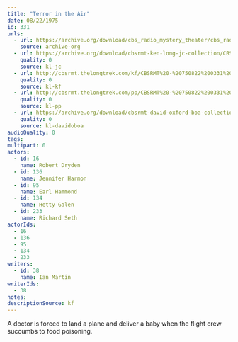 ```yaml
---
title: "Terror in the Air"
date: 08/22/1975
id: 331
urls: 
  - url: https://archive.org/download/cbs_radio_mystery_theater/cbs_radio_mystery_theater-0301-0350.zip/cbs_radio_mystery_theater-0301-0350%2Fcbsrmt_0331_terror_in_the_air.mp3
    source: archive-org
  - url: https://archive.org/download/cbsrmt-ken-long-jc-collection/CBSRMT - 750822 0331 Terror In The Air vbr kb_jc.mp3
    quality: 0
    source: kl-jc
  - url: http://cbsrmt.thelongtrek.com/kf/CBSRMT%20-%20750822%200331%20Terror%20In%20The%20Air_kf.mp3
    quality: 0
    source: kl-kf
  - url: http://cbsrmt.thelongtrek.com/pp/CBSRMT%20-%20750822%200331%20Terror%20in%20the%20Air_pp.mp3
    quality: 0
    source: kl-pp
  - url: https://archive.org/download/cbsrmt-david-oxford-boa-collection/CBSRMT-750822-0331-Terror-in-the-Air-(64-44)_kf-{BoA}.mp3
    quality: 0
    source: kl-davidoboa
audioQuality: 0
tags: 
multipart: 0
actors:  
  - id: 16
    name: Robert Dryden  
  - id: 136
    name: Jennifer Harmon  
  - id: 95
    name: Earl Hammond  
  - id: 134
    name: Hetty Galen  
  - id: 233
    name: Richard Seth
actorIds:  
  - 16  
  - 136  
  - 95  
  - 134  
  - 233
writers:  
  - id: 38
    name: Ian Martin
writerIds:  
  - 38
notes: 
descriptionSource: kf
---
```

A doctor is forced to land a plane and deliver a baby when the flight crew succumbs to food poisoning.